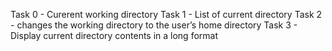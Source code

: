 Task 0 - Curerent working directory
Task 1 - List of current directory
Task 2 - changes the working directory to the user’s home directory
Task 3 - Display current directory contents in a long format
